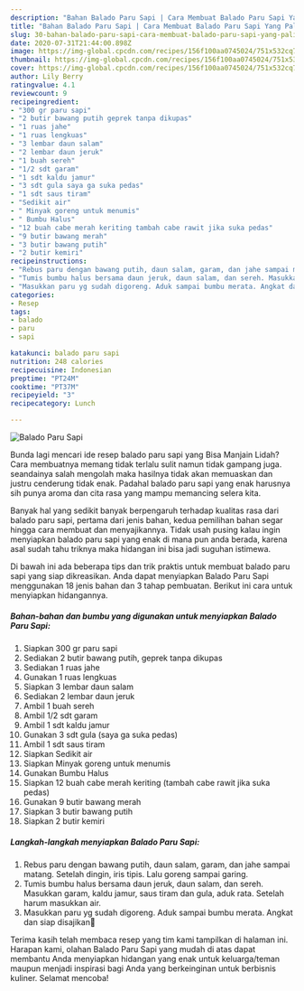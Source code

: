 ```yaml
---
description: "Bahan Balado Paru Sapi | Cara Membuat Balado Paru Sapi Yang Paling Enak"
title: "Bahan Balado Paru Sapi | Cara Membuat Balado Paru Sapi Yang Paling Enak"
slug: 30-bahan-balado-paru-sapi-cara-membuat-balado-paru-sapi-yang-paling-enak
date: 2020-07-31T21:44:00.898Z
image: https://img-global.cpcdn.com/recipes/156f100aa0745024/751x532cq70/balado-paru-sapi-foto-resep-utama.jpg
thumbnail: https://img-global.cpcdn.com/recipes/156f100aa0745024/751x532cq70/balado-paru-sapi-foto-resep-utama.jpg
cover: https://img-global.cpcdn.com/recipes/156f100aa0745024/751x532cq70/balado-paru-sapi-foto-resep-utama.jpg
author: Lily Berry
ratingvalue: 4.1
reviewcount: 9
recipeingredient:
- "300 gr paru sapi"
- "2 butir bawang putih geprek tanpa dikupas"
- "1 ruas jahe"
- "1 ruas lengkuas"
- "3 lembar daun salam"
- "2 lembar daun jeruk"
- "1 buah sereh"
- "1/2 sdt garam"
- "1 sdt kaldu jamur"
- "3 sdt gula saya ga suka pedas"
- "1 sdt saus tiram"
- "Sedikit air"
- " Minyak goreng untuk menumis"
- " Bumbu Halus"
- "12 buah cabe merah keriting tambah cabe rawit jika suka pedas"
- "9 butir bawang merah"
- "3 butir bawang putih"
- "2 butir kemiri"
recipeinstructions:
- "Rebus paru dengan bawang putih, daun salam, garam, dan jahe sampai matang. Setelah dingin, iris tipis. Lalu goreng sampai garing."
- "Tumis bumbu halus bersama daun jeruk, daun salam, dan sereh. Masukkan garam, kaldu jamur, saus tiram dan gula, aduk rata. Setelah harum masukkan air."
- "Masukkan paru yg sudah digoreng. Aduk sampai bumbu merata. Angkat dan siap disajikan💖"
categories:
- Resep
tags:
- balado
- paru
- sapi

katakunci: balado paru sapi 
nutrition: 248 calories
recipecuisine: Indonesian
preptime: "PT24M"
cooktime: "PT37M"
recipeyield: "3"
recipecategory: Lunch

---
```



![Balado Paru Sapi](https://img-global.cpcdn.com/recipes/156f100aa0745024/751x532cq70/balado-paru-sapi-foto-resep-utama.jpg)

Bunda lagi mencari ide resep balado paru sapi yang Bisa Manjain Lidah? Cara membuatnya memang tidak terlalu sulit namun tidak gampang juga. seandainya salah mengolah maka hasilnya tidak akan memuaskan dan justru cenderung tidak enak. Padahal balado paru sapi yang enak harusnya sih punya aroma dan cita rasa yang mampu memancing selera kita.



Banyak hal yang sedikit banyak berpengaruh terhadap kualitas rasa dari balado paru sapi, pertama dari jenis bahan, kedua pemilihan bahan segar hingga cara membuat dan menyajikannya. Tidak usah pusing kalau ingin menyiapkan balado paru sapi yang enak di mana pun anda berada, karena asal sudah tahu triknya maka hidangan ini bisa jadi suguhan istimewa.


Di bawah ini ada beberapa tips dan trik praktis untuk membuat balado paru sapi yang siap dikreasikan. Anda dapat menyiapkan Balado Paru Sapi menggunakan 18 jenis bahan dan 3 tahap pembuatan. Berikut ini cara untuk menyiapkan hidangannya.

<!--inarticleads1-->

##### Bahan-bahan dan bumbu yang digunakan untuk menyiapkan Balado Paru Sapi:

1. Siapkan 300 gr paru sapi
1. Sediakan 2 butir bawang putih, geprek tanpa dikupas
1. Sediakan 1 ruas jahe
1. Gunakan 1 ruas lengkuas
1. Siapkan 3 lembar daun salam
1. Sediakan 2 lembar daun jeruk
1. Ambil 1 buah sereh
1. Ambil 1/2 sdt garam
1. Ambil 1 sdt kaldu jamur
1. Gunakan 3 sdt gula (saya ga suka pedas)
1. Ambil 1 sdt saus tiram
1. Siapkan Sedikit air
1. Siapkan  Minyak goreng untuk menumis
1. Gunakan  Bumbu Halus
1. Siapkan 12 buah cabe merah keriting (tambah cabe rawit jika suka pedas)
1. Gunakan 9 butir bawang merah
1. Siapkan 3 butir bawang putih
1. Siapkan 2 butir kemiri




<!--inarticleads2-->

##### Langkah-langkah menyiapkan Balado Paru Sapi:

1. Rebus paru dengan bawang putih, daun salam, garam, dan jahe sampai matang. Setelah dingin, iris tipis. Lalu goreng sampai garing.
1. Tumis bumbu halus bersama daun jeruk, daun salam, dan sereh. Masukkan garam, kaldu jamur, saus tiram dan gula, aduk rata. Setelah harum masukkan air.
1. Masukkan paru yg sudah digoreng. Aduk sampai bumbu merata. Angkat dan siap disajikan💖




Terima kasih telah membaca resep yang tim kami tampilkan di halaman ini. Harapan kami, olahan Balado Paru Sapi yang mudah di atas dapat membantu Anda menyiapkan hidangan yang enak untuk keluarga/teman maupun menjadi inspirasi bagi Anda yang berkeinginan untuk berbisnis kuliner. Selamat mencoba!
